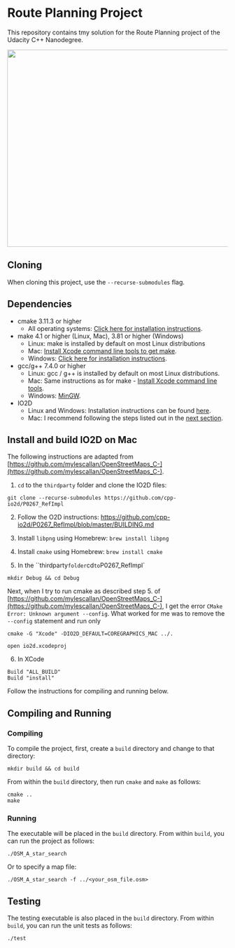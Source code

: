 # Route Planning Project

This repository contains tmy solution for the Route Planning project of the Udacity C++ Nanodegree.

<img src="map.png" width="600" height="450" />

## Cloning

When cloning this project, use the `--recurse-submodules` flag. 

## Dependencies
* cmake 3.11.3 or higher
  * All operating systems: [Click here for installation instructions](https://cmake.org/install/).
* make 4.1 or higher (Linux, Mac), 3.81 or higher (Windows) 
  * Linux: make is installed by default on most Linux distributions
  * Mac: [Install Xcode command line tools to get make](https://developer.apple.com/xcode/features/).
  * Windows: [Click here for installation instructions](http://gnuwin32.sourceforge.net/packages/make.htm).
* gcc/g++ 7.4.0 or higher
  * Linux: gcc / g++ is installed by default on most Linux distributions.
  * Mac: Same instructions as for make - [Install Xcode command line tools](https://developer.apple.com/xcode/features/).
  * Windows: [MinGW](http://www.mingw.org/).
* IO2D
  * Linux and Windows: Installation instructions can be found [here](https://github.com/cpp-io2d/P0267_RefImpl/blob/master/BUILDING.md).
  * Mac: I recommend following the steps listed out in the [next section](#install-and-build-io2d-on-mac).

## Install and build IO2D on Mac

The following instructions are adapted from [https://github.com/mylescallan/OpenStreetMaps_C-](https://github.com/mylescallan/OpenStreetMaps_C-).

1. `cd` to the `thirdparty` folder and clone the IO2D files:

```
git clone --recurse-submodules https://github.com/cpp-io2d/P0267_RefImpl
```

2. Follow the O2D instructions: https://github.com/cpp-io2d/P0267_RefImpl/blob/master/BUILDING.md

3. Install `libpng` using Homebrew: `brew install libpng`

4. Install `cmake` using Homebrew: `brew install cmake`

5. In the ``thirdparty` folder `cd` to `P0267_RefImpl`

```
mkdir Debug && cd Debug
```

Next, when I try to run cmake as described step 5. of [https://github.com/mylescallan/OpenStreetMaps_C-](https://github.com/mylescallan/OpenStreetMaps_C-), I get the error `CMake Error: Unknown argument --config`. What worked for me was to remove the `--config` statement and run only

```
cmake -G "Xcode" -DIO2D_DEFAULT=COREGRAPHICS_MAC ../.
```

```
open io2d.xcodeproj
```

6. In XCode

```
Build "ALL_BUILD"
Build "install"
```

Follow the instructions for compiling and running below.


## Compiling and Running

### Compiling
To compile the project, first, create a `build` directory and change to that directory:
```
mkdir build && cd build
```
From within the `build` directory, then run `cmake` and `make` as follows:
```
cmake ..
make
```
### Running
The executable will be placed in the `build` directory. From within `build`, you can run the project as follows:
```
./OSM_A_star_search
```
Or to specify a map file:
```
./OSM_A_star_search -f ../<your_osm_file.osm>
```

## Testing

The testing executable is also placed in the `build` directory. From within `build`, you can run the unit tests as follows:
```
./test
```

